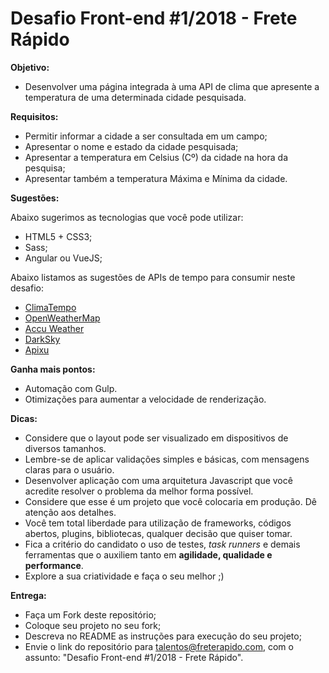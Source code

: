 # Desafio Front-end #1/2018 - Frete Rápido


**Objetivo:**

- Desenvolver uma página integrada à uma API de clima que apresente a temperatura de uma determinada cidade pesquisada.


**Requisitos:**

- Permitir informar a cidade a ser consultada em um campo;
- Apresentar o nome e estado da cidade pesquisada;
- Apresentar a temperatura em Celsius (Cº) da cidade na hora da pesquisa;
- Apresentar também a temperatura Máxima e Mínima da cidade.


**Sugestões:**

Abaixo sugerimos as tecnologias que você pode utilizar:

- HTML5 + CSS3;
- Sass;
- Angular ou VueJS;

Abaixo listamos as sugestões de APIs de tempo para consumir neste desafio:

- [ClimaTempo][7]
- [OpenWeatherMap][6]
- [Accu Weather][3]
- [DarkSky][4]
- [Apixu][5]


**Ganha mais pontos:**

- Automação com Gulp.
- Otimizações para aumentar a velocidade de renderização.


**Dicas:**

- Considere que o layout pode ser visualizado em dispositivos de diversos tamanhos.
- Lembre-se de aplicar validações simples e básicas, com mensagens claras para o usuário.
- Desenvolver aplicação com uma arquitetura Javascript que você acredite resolver o problema da melhor forma possível.
- Considere que esse é um projeto que você colocaria em produção. Dê atenção aos detalhes.
- Você tem total liberdade para utilização de frameworks, códigos abertos, plugins, bibliotecas, qualquer decisão que quiser tomar.
- Fica a critério do candidato o uso de testes, *task runners* e demais ferramentas que o auxiliem tanto em **agilidade, qualidade e performance**.
- Explore a sua criatividade e faça o seu melhor ;)

**Entrega:**
 
- Faça um Fork deste repositório;
- Coloque seu projeto no seu fork;
- Descreva no README as instruções para execução do seu projeto;
- Envie o link do repositório para [talentos@freterapido.com][2], com o assunto: "Desafio Front-end #1/2018 - Frete Rápido".


[1]: https://freterapido.com/
[2]: mailto:talentos@freterapido.com
[3]: http://apidev.accuweather.com/developers/
[4]: https://darksky.net/dev/docs
[5]: https://www.apixu.com/api.aspx
[6]: https://openweathermap.org/api
[7]: https://advisor.climatempo.com.br/
